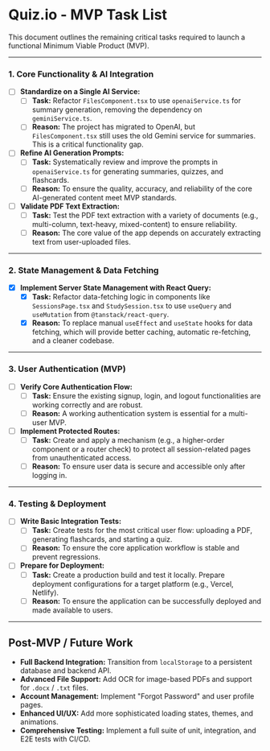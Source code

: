 # Quiz.io - MVP Task List

This document outlines the remaining critical tasks required to launch a functional Minimum Viable Product (MVP).

---

### 1. Core Functionality & AI Integration

- [ ] **Standardize on a Single AI Service:**
  - [ ] **Task:** Refactor `FilesComponent.tsx` to use `openaiService.ts` for summary generation, removing the dependency on `geminiService.ts`.
  - [ ] **Reason:** The project has migrated to OpenAI, but `FilesComponent.tsx` still uses the old Gemini service for summaries. This is a critical functionality gap.

- [ ] **Refine AI Generation Prompts:**
  - [ ] **Task:** Systematically review and improve the prompts in `openaiService.ts` for generating summaries, quizzes, and flashcards.
  - [ ] **Reason:** To ensure the quality, accuracy, and reliability of the core AI-generated content meet MVP standards.

- [ ] **Validate PDF Text Extraction:**
  - [ ] **Task:** Test the PDF text extraction with a variety of documents (e.g., multi-column, text-heavy, mixed-content) to ensure reliability.
  - [ ] **Reason:** The core value of the app depends on accurately extracting text from user-uploaded files.

---

### 2. State Management & Data Fetching

- [x] **Implement Server State Management with React Query:**
  - [x] **Task:** Refactor data-fetching logic in components like `SessionsPage.tsx` and `StudySession.tsx` to use `useQuery` and `useMutation` from `@tanstack/react-query`.
  - [x] **Reason:** To replace manual `useEffect` and `useState` hooks for data fetching, which will provide better caching, automatic re-fetching, and a cleaner codebase.

---

### 3. User Authentication (MVP)

- [ ] **Verify Core Authentication Flow:**
  - [ ] **Task:** Ensure the existing signup, login, and logout functionalities are working correctly and are robust.
  - [ ] **Reason:** A working authentication system is essential for a multi-user MVP.
  
- [ ] **Implement Protected Routes:**
  - [ ] **Task:** Create and apply a mechanism (e.g., a higher-order component or a router check) to protect all session-related pages from unauthenticated access.
  - [ ] **Reason:** To ensure user data is secure and accessible only after logging in.

---

### 4. Testing & Deployment

- [ ] **Write Basic Integration Tests:**
  - [ ] **Task:** Create tests for the most critical user flow: uploading a PDF, generating flashcards, and starting a quiz.
  - [ ] **Reason:** To ensure the core application workflow is stable and prevent regressions.

- [ ] **Prepare for Deployment:**
  - [ ] **Task:** Create a production build and test it locally. Prepare deployment configurations for a target platform (e.g., Vercel, Netlify).
  - [ ] **Reason:** To ensure the application can be successfully deployed and made available to users.

---
## Post-MVP / Future Work

- **Full Backend Integration:** Transition from `localStorage` to a persistent database and backend API.
- **Advanced File Support:** Add OCR for image-based PDFs and support for `.docx` / `.txt` files.
- **Account Management:** Implement "Forgot Password" and user profile pages.
- **Enhanced UI/UX:** Add more sophisticated loading states, themes, and animations.
- **Comprehensive Testing:** Implement a full suite of unit, integration, and E2E tests with CI/CD. 